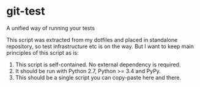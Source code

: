 # git-test

A unified way of running your tests

This script was extracted from my dotfiles and placed in standalone
repository, so test infrastructure etc is on the way. But I want to keep
main principles of this script as is:

1. This script is self-contained. No external dependency is required.
2. It should be run with Python 2.7, Python >= 3.4 and PyPy.
3. This should be a single script you can copy-paste here and there.
